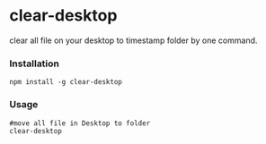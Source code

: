 # clear-desktop

clear all file on your desktop to timestamp folder by one command.

### Installation
```
npm install -g clear-desktop
```

### Usage
```
#move all file in Desktop to folder
clear-desktop
```
